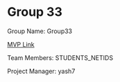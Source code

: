 # Group 33
Group Name: Group33

[MVP Link]([https://docs.google.com/document/d/1CTfPWOuKqRkC6jufmrfwsrPsFKn6szh6S65kORaFSkg/edit?usp=sharing])

Team Members: STUDENTS_NETIDS

Project Manager: yash7
